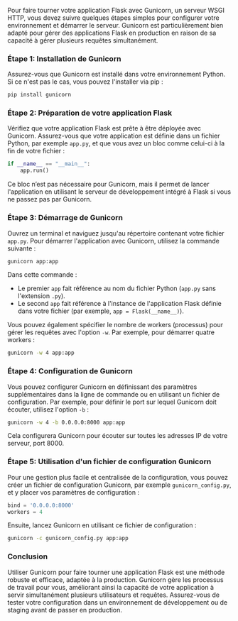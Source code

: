 Pour faire tourner votre application Flask avec Gunicorn, un serveur WSGI HTTP, vous devez suivre quelques étapes simples pour configurer votre environnement et démarrer le serveur. Gunicorn est particulièrement bien adapté pour gérer des applications Flask en production en raison de sa capacité à gérer plusieurs requêtes simultanément.

### Étape 1: Installation de Gunicorn

Assurez-vous que Gunicorn est installé dans votre environnement Python. Si ce n'est pas le cas, vous pouvez l'installer via pip :

```bash
pip install gunicorn
```

### Étape 2: Préparation de votre application Flask

Vérifiez que votre application Flask est prête à être déployée avec Gunicorn. Assurez-vous que votre application est définie dans un fichier Python, par exemple `app.py`, et que vous avez un bloc comme celui-ci à la fin de votre fichier :

```python
if __name__ == "__main__":
    app.run()
```

Ce bloc n’est pas nécessaire pour Gunicorn, mais il permet de lancer l'application en utilisant le serveur de développement intégré à Flask si vous ne passez pas par Gunicorn.

### Étape 3: Démarrage de Gunicorn

Ouvrez un terminal et naviguez jusqu'au répertoire contenant votre fichier `app.py`. Pour démarrer l'application avec Gunicorn, utilisez la commande suivante :

```bash
gunicorn app:app
```

Dans cette commande :
- Le premier `app` fait référence au nom du fichier Python (`app.py` sans l'extension `.py`).
- Le second `app` fait référence à l'instance de l'application Flask définie dans votre fichier (par exemple, `app = Flask(__name__)`).

Vous pouvez également spécifier le nombre de workers (processus) pour gérer les requêtes avec l'option `-w`. Par exemple, pour démarrer quatre workers :

```bash
gunicorn -w 4 app:app
```

### Étape 4: Configuration de Gunicorn

Vous pouvez configurer Gunicorn en définissant des paramètres supplémentaires dans la ligne de commande ou en utilisant un fichier de configuration. Par exemple, pour définir le port sur lequel Gunicorn doit écouter, utilisez l'option `-b` :

```bash
gunicorn -w 4 -b 0.0.0.0:8000 app:app
```

Cela configurera Gunicorn pour écouter sur toutes les adresses IP de votre serveur, port 8000.

### Étape 5: Utilisation d'un fichier de configuration Gunicorn

Pour une gestion plus facile et centralisée de la configuration, vous pouvez créer un fichier de configuration Gunicorn, par exemple `gunicorn_config.py`, et y placer vos paramètres de configuration :

```python
bind = '0.0.0.0:8000'
workers = 4
```

Ensuite, lancez Gunicorn en utilisant ce fichier de configuration :

```bash
gunicorn -c gunicorn_config.py app:app
```

### Conclusion

Utiliser Gunicorn pour faire tourner une application Flask est une méthode robuste et efficace, adaptée à la production. Gunicorn gère les processus de travail pour vous, améliorant ainsi la capacité de votre application à servir simultanément plusieurs utilisateurs et requêtes. Assurez-vous de tester votre configuration dans un environnement de développement ou de staging avant de passer en production.
